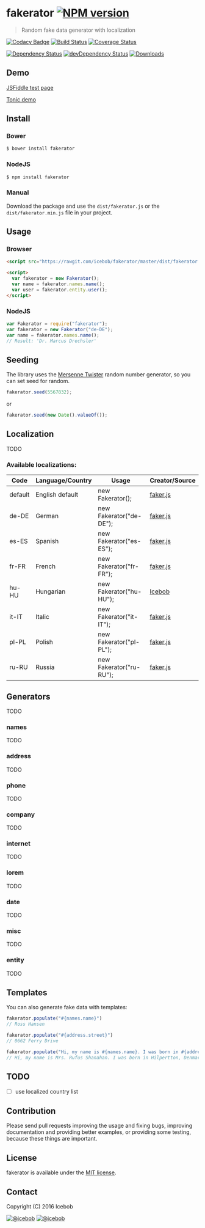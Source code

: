 # fakerator [![NPM version](https://img.shields.io/npm/v/fakerator.svg)](https://www.npmjs.com/package/fakerator)
> Random fake data generator with localization

[![Codacy Badge](https://api.codacy.com/project/badge/Grade/939fc8b138a64c65b9827543e30dab39)](https://www.codacy.com/app/mereg-norbert/fakerator?utm_source=github.com&amp;utm_medium=referral&amp;utm_content=icebob/fakerator&amp;utm_campaign=Badge_Grade)
[![Build Status](https://travis-ci.org/icebob/fakerator.svg?branch=master)](https://travis-ci.org/icebob/fakerator)
[![Coverage Status](https://coveralls.io/repos/github/icebob/fakerator/badge.svg?branch=master)](https://coveralls.io/github/icebob/fakerator?branch=master)

[![Dependency Status](https://david-dm.org/icebob/fakerator.svg)](https://david-dm.org/icebob/fakerator)
[![devDependency Status](https://david-dm.org/icebob/fakerator/dev-status.svg)](https://david-dm.org/icebob/fakerator#info=devDependencies)
[![Downloads](https://img.shields.io/github/downloads/icebob/fakerator/total.svg)](https://www.npmjs.com/package/fakerator)

## Demo
[JSFiddle test page](https://jsfiddle.net/icebob/wngcbpkq/)

[Tonic demo](https://tonicdev.com/icebob/574c36fc8e1b8e130072a138)

## Install

### Bower

```bash
$ bower install fakerator
```

### NodeJS

```bash
$ npm install fakerator
```

### Manual
Download the package and use the `dist/fakerator.js` or the `dist/fakerator.min.js` file in your project.

## Usage
### Browser
```html
<script src="https://rawgit.com/icebob/fakerator/master/dist/fakerator.js"></script>

<script>
  var fakerator = new Fakerator();
  var name = fakerator.names.name();
  var user = fakerator.entity.user();
</script>
```

### NodeJS
```js
var Fakerator = require("fakerator");
var fakerator = new Fakerator("de-DE");
var name = fakerator.names.name();
// Result: 'Dr. Marcus Drechsler'
```

## Seeding
The library uses the [Mersenne Twister](http://www.math.sci.hiroshima-u.ac.jp/~m-mat/MT/emt.html) random number generator, so you can set seed for random.
```js
fakerator.seed(5567832);
```
or
```js
fakerator.seed(new Date().valueOf());
```

## Localization
TODO
### Available localizations:
Code      | Language/Country      | Usage                   | Creator/Source
--------- | --------------------- | ----------------------- | --------------
default   | English default       | new Fakerator();        | [faker.js](https://github.com/Marak/faker.js)
de-DE     | German                | new Fakerator("de-DE"); | [faker.js](https://github.com/Marak/faker.js)
es-ES     | Spanish               | new Fakerator("es-ES"); | [faker.js](https://github.com/Marak/faker.js)
fr-FR     | French                | new Fakerator("fr-FR"); | [faker.js](https://github.com/Marak/faker.js)
hu-HU     | Hungarian             | new Fakerator("hu-HU"); | [Icebob](https://github.com/icebob)
it-IT     | Italic                | new Fakerator("it-IT"); | [faker.js](https://github.com/Marak/faker.js)
pl-PL     | Polish                | new Fakerator("pl-PL"); | [faker.js](https://github.com/Marak/faker.js)
ru-RU     | Russia                | new Fakerator("ru-RU"); | [faker.js](https://github.com/Marak/faker.js)

## Generators
TODO
### names
TODO
### address
TODO
### phone
TODO
### company
TODO
### internet
TODO
### lorem
TODO
### date
TODO
### misc
TODO
### entity
TODO

## Templates
You can also generate fake data with templates:

```js
fakerator.populate("#{names.name}")
// Ross Hansen
```

```js
fakerator.populate("#{address.street}")
// 0662 Ferry Drive
```

```js
fakerator.populate("Hi, my name is #{names.name}. I was born in #{address.city}, #{address.country}. I am #{date.age} years old.")
// Hi, my name is Mrs. Rufus Shanahan. I was born in Hilpertton, Denmark. I am 44 years old.
```


## TODO
- [ ] use localized country list

## Contribution
Please send pull requests improving the usage and fixing bugs, improving documentation and providing better examples, or providing some testing, because these things are important.

## License
fakerator is available under the [MIT license](https://tldrlegal.com/license/mit-license).

## Contact

Copyright (C) 2016 Icebob

[![@icebob](https://img.shields.io/badge/github-icebob-green.svg)](https://github.com/icebob) [![@icebob](https://img.shields.io/badge/twitter-Icebobcsi-blue.svg)](https://twitter.com/Icebobcsi)
